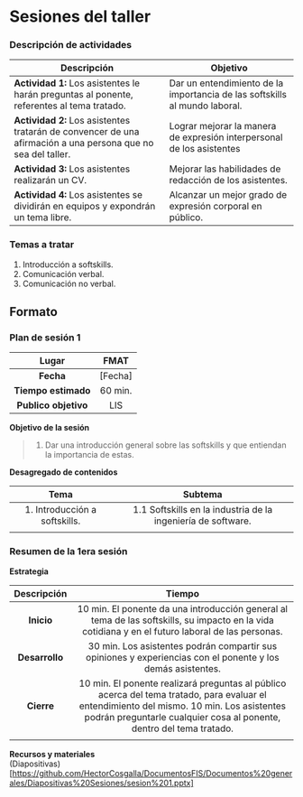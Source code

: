 # Sesiones del taller

### Descripción de actividades
| Descripción | Objetivo|
|---|---|
| **Actividad 1:** Los asistentes le harán preguntas al ponente, referentes al tema tratado.| Dar un entendimiento de la importancia de las softskills al mundo laboral.|
| **Actividad 2:** Los asistentes tratarán de convencer de una afirmación a una persona que no sea del taller. | Lograr mejorar la manera de expresión interpersonal de los asistentes|
| **Actividad 3:** Los asistentes realizarán un CV. |	Mejorar las habilidades de redacción de los asistentes.|
| **Actividad 4:** Los asistentes se dividirán en equipos y expondrán un tema libre. |	Alcanzar un mejor grado de expresión corporal en público.|

### Temas a tratar

1.	Introducción a softskills.
2.	Comunicación verbal.
3.	Comunicación no verbal.

## Formato
### Plan de sesión 1

|**Lugar**|	FMAT|
|:---:|:---:|
| **Fecha** | [Fecha]|
| **Tiempo estimado** |	60 min.|
| **Publico objetivo** |	LIS |

**Objetivo de la sesión**

> 1.	Dar una introducción general sobre las softskills y que entiendan la importancia de estas.

**Desagregado de contenidos**

| **Tema** | **Subtema** |
|:---:|:---:|
| 1.	Introducción a softskills. |1.1 Softskills en la industria de la ingeniería de software.|
|   |   |

### Resumen de la 1era sesión

**Estrategia**  

| **Descripción** |	**Tiempo** |
|:---:|:---:|
| **Inicio** | 10 min.   El ponente da una introducción general al tema de las softskills, su impacto en la vida cotidiana y en el futuro laboral de las personas. |
| **Desarrollo** | 30 min.  Los asistentes podrán compartir sus opiniones y experiencias con el ponente y los demás asistentes. |
| **Cierre** | 10 min.  El ponente realizará preguntas al público acerca del tema tratado, para evaluar el entendimiento del mismo.  10 min.  Los asistentes podrán preguntarle cualquier cosa al ponente, dentro del tema tratado. |
|  |  |

**Recursos y materiales**  
(Diapositivas)[https://github.com/HectorCosgalla/DocumentosFIS/Documentos%20generales/Diapositivas%20Sesiones/sesion%201.pptx]
